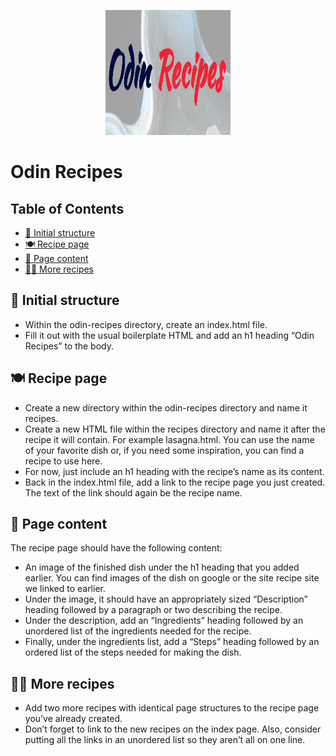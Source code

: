 <p align="center">
  <a href="" rel="noopener">
 <img width=200px height=200px src="images/logo.png" alt="Project Logo"></a>
</p>

# Odin Recipes

## Table of Contents


  - [:baguette_bread: Initial structure <a name = "initial_structure"></a>](#baguette_bread-initial-structure-)
  - [:plate_with_cutlery: Recipe page <a name = "recipe_page"></a>](#plate_with_cutlery-recipe-page-)
  - [:page_facing_up: Page content <a name = "page_content"></a>](#page_facing_up-page-content-)
  - [:cook: More recipes <a name = "more_recipes"></a>](#cook-more-recipes-)


## :baguette_bread: Initial structure <a name = "initial_structure"></a>

- Within the odin-recipes directory, create an index.html file.
- Fill it out with the usual boilerplate HTML and add an h1 heading “Odin Recipes” to the body.
## :plate_with_cutlery: Recipe page <a name = "recipe_page"></a>

- Create a new directory within the odin-recipes directory and name it recipes.
- Create a new HTML file within the recipes directory and name it after the recipe it will contain. For example lasagna.html. You can use the name of your favorite dish or, if you need some inspiration, you can find a recipe to use here.
- For now, just include an h1 heading with the recipe’s name as its content.
- Back in the index.html file, add a link to the recipe page you just created. The text of the link should again be the recipe name.
## :page_facing_up: Page content <a name = "page_content"></a>

The recipe page should have the following content:

- An image of the finished dish under the h1 heading that you added earlier. You can find images of the dish on google or the site recipe site we linked to earlier.
- Under the image, it should have an appropriately sized “Description” heading followed by a paragraph or two describing the recipe.
- Under the description, add an “Ingredients” heading followed by an unordered list of the ingredients needed for the recipe.
- Finally, under the ingredients list, add a “Steps” heading followed by an ordered list of the steps needed for making the dish.

## :cook: More recipes <a name = "more_recipes"></a>

- Add two more recipes with identical page structures to the recipe page you’ve already created.
- Don’t forget to link to the new recipes on the index page. Also, consider putting all the links in an unordered list so they aren’t all on one line.
